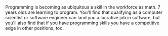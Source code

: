 Programming is becoming as ubiquitous a skill in the workforce as math. 7 years olds are learning to program. You'll find that qualifying as a computer scientist or software engineer can land you a lucrative job in software, but you'll also find that if you have programming skills you have a competitive edge in other positions, too.
